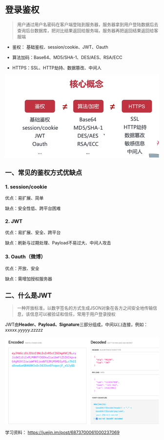# 登录鉴权
> 用户通过用户名密码在客户端登陆到服务器，服务器拿到用户登陆数据后去查询后台数据库，把对比结果返回给服务端，服务器再把返回结果返回给客服端

- 鉴权： 基础鉴权、session/cookie、JWT、Oauth

- 算法加码：Base64、MD5/SHA-1、DES/AES、RSA/ECC

- HTTPS：SSL、HTTP劫持、数据篡改、中间人
  
![](./img/jwt01.png '描述')

## 一、常见的鉴权方式优缺点
### 1. session/cookie

优点：易扩展、简单

缺点：安全性低、跨平台困难

### 2. JWT
优点：易扩展、安全、跨平台

缺点：刷新与过期处理、Payload不易过大、中间人攻击

### 3. Oauth（微博）
优点：开放、安全

缺点：需增加授权服务器

## 二、什么是JWT
> 一种开放标准，以数字签名的方式生成JSON对象在各方之间安全地传输信息，该信息可以被验证和信任，常用于用户登录授权

JWT由**Header、Payload、Signature**三部分组成，中间以(.)连接，例如：*xxxxx.yyyyy.zzzzz*

![](img/jwt02.png)

学习资料：
https://juejin.im/post/6873700061000237069